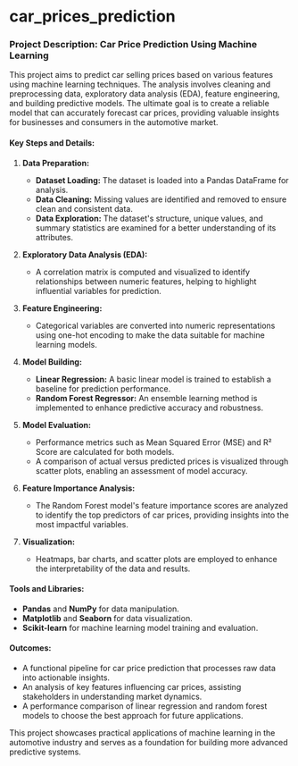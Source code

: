 # car_prices_prediction
### Project Description: Car Price Prediction Using Machine Learning

This project aims to predict car selling prices based on various features using machine learning techniques. The analysis involves cleaning and preprocessing data, exploratory data analysis (EDA), feature engineering, and building predictive models. The ultimate goal is to create a reliable model that can accurately forecast car prices, providing valuable insights for businesses and consumers in the automotive market.

#### Key Steps and Details:

1. **Data Preparation:**
   - **Dataset Loading:** The dataset is loaded into a Pandas DataFrame for analysis.
   - **Data Cleaning:** Missing values are identified and removed to ensure clean and consistent data.
   - **Data Exploration:** The dataset's structure, unique values, and summary statistics are examined for a better understanding of its attributes.

2. **Exploratory Data Analysis (EDA):**
   - A correlation matrix is computed and visualized to identify relationships between numeric features, helping to highlight influential variables for prediction.

3. **Feature Engineering:**
   - Categorical variables are converted into numeric representations using one-hot encoding to make the data suitable for machine learning models.

4. **Model Building:**
   - **Linear Regression:** A basic linear model is trained to establish a baseline for prediction performance.
   - **Random Forest Regressor:** An ensemble learning method is implemented to enhance predictive accuracy and robustness.

5. **Model Evaluation:**
   - Performance metrics such as Mean Squared Error (MSE) and R² Score are calculated for both models.
   - A comparison of actual versus predicted prices is visualized through scatter plots, enabling an assessment of model accuracy.

6. **Feature Importance Analysis:**
   - The Random Forest model's feature importance scores are analyzed to identify the top predictors of car prices, providing insights into the most impactful variables.

7. **Visualization:**
   - Heatmaps, bar charts, and scatter plots are employed to enhance the interpretability of the data and results.

#### Tools and Libraries:
- **Pandas** and **NumPy** for data manipulation.
- **Matplotlib** and **Seaborn** for data visualization.
- **Scikit-learn** for machine learning model training and evaluation.

#### Outcomes:
- A functional pipeline for car price prediction that processes raw data into actionable insights.
- An analysis of key features influencing car prices, assisting stakeholders in understanding market dynamics.
- A performance comparison of linear regression and random forest models to choose the best approach for future applications.

This project showcases practical applications of machine learning in the automotive industry and serves as a foundation for building more advanced predictive systems.
